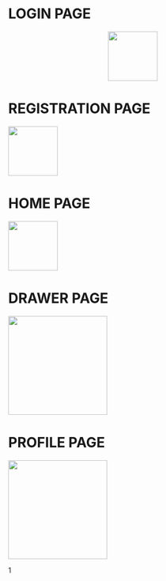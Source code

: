 <h1>  LOGIN PAGE </h1> 
<center> <img src="https://github.com/Mr-AshishKSingh/Health_app/assets/110713754/3e045a55-3cdb-4c57-9b97-5e8f96b1114e"  width="100 " height=""> </center>
<h1>  REGISTRATION PAGE </h1> 
<img src=" https://github.com/Mr-AshishKSingh/Health_app/assets/110713754/818ffbf9-80f4-4574-8fd2-7313fe8705c4" width="100" height="">
<h1>  HOME PAGE </h1>
<img src=" https://github.com/Mr-AshishKSingh/Health_app/assets/110713754/101b5302-d2b1-4782-9fa8-db2fd8f18b76" width="100" height="">
<h1>  DRAWER PAGE </h1>
<img src="https://github.com/Mr-AshishKSingh/Health_app/assets/110713754/d1cbb581-ee2e-45ba-8949-fc8707c66b18" width="200" height="">
<h1>  PROFILE PAGE </h1>
<img src="https://github.com/Mr-AshishKSingh/Health_app/assets/110713754/291858f1-2da3-45b1-a638-b98ab1967286" width="200" height="">


1






